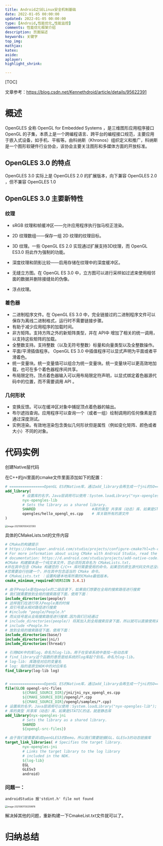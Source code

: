 ```yaml
---
title: Android之SELinux安全机制基础
date: 2022-01-05 00:00:00
updated: 2022-01-05 00:00:00
type: [Android,性能优化,性能监控]
comments: 性能优化框架介绍
description: 页面描述
keywords: 关键字
top_img:
mathjax:
katex:
aside:
aplayer:
highlight_shrink:

---
```




[TOC]



文章参考：https://blog.csdn.net/Kennethdroid/article/details/95622391

# 概述

OpenGLES 全称 OpenGL for Embedded Systems ，是三维图形应用程序接口 OpenGL 的子集，本质上是一个跨编程语言、跨平台的编程接口规范，主要应用于嵌入式设备，如手机、平板等。由科纳斯（Khronos）组织定义和推广，科纳斯是一个图形软硬件行业协会，该协会主要关注图形和多媒体方面的开放标准。

## OpenGLES 3.0 的特点

OpenGLES 3.0 实际上是 OpenGLES 2.0 的扩展版本，向下兼容 OpenGLES 2.0 ，但不兼容 OpenGLES 1.0





## OpenGLES 3.0 主要新特性

### 纹理

- sRGB 纹理和帧缓冲区——允许应用程序执行伽马校正渲染。

- 2D 纹理数组——保存一组 2D 纹理的纹理目标。

- 3D 纹理。一些 OpenGL ES 2.0 实现通过扩展支持3D纹理，而 OpenGL ES3.0 将此作为强制的功能。

- 深度纹理和阴影比较——启用存储在纹理中的深度缓冲区。

- 无缝立方图。在 OpenGL ES 3.0 中，立方图可以进行采样如过滤来使用相邻面的数据并删除接缝处的伪像。

- 浮点纹理。

  

### 着色器

- 二进制程序文件。在 OpenGL ES 3.0 中，完全链接过的二进制程序文件可以保存为离线二进制格式，运行时不需要链接步骤。
- 有助于减少应用程序的加载时间。
- 非方矩阵。支持方阵之外的新矩阵类型，并在 API中 增加了相关的统一调用，以支持这些矩阵的加载。
- 全整数支持。支持整数（以及无符号整数）标量和向量类型以及全整数操作。
- 平面/平滑插值程序。 OpenGL ES 3.0 中插值程序可以显式声明为平面或者平滑着色。
- 统一变量块。统一变量值可以组合为统一变量块。统一变量块可以更高效地加载，也可在多个着色器程序间共享。
- 布局限定符。顶点着色器输入可以用布局限定符声明，以显式绑定着色器源代码中的位置，而不需要调用 API 。
  

### 几何形状

- 变换反馈。可以在缓冲区对象中捕捉顶点着色器的输出。
- 布尔遮挡查询。应用程序可以查询一个（或者一组）绘制调用的任何像素是否通过深度测试。
- 实例渲染。有效地渲染包含类似几何形状但是属性（例如变化矩阵、颜色或者大小）不同的对象。





# 代码实例





创建Native层代码

在C++的jni里面的cmake文件里面添加如下的配置：

```cmake
# ================OpenGL ES的Native库，通过add_library会再生成一个jni的SO==========================
add_library(
        # 设置库的名字。Java层调用可以使用：System.loadLibrary("nyx-opengles-lib");
        nyx-opengles-lib
        # Sets the library as a shared library.
        SHARED                          #库的类型 共享库（动态）库、如果是STATIC的话，就是静态库
        opengles/hello_opengl_es.cpp    # 库关联所有的源文件
)
```

<img src="https://gitee.com/frewen1225/ImageUploader/raw/master/FreweniMacBook/20210801004331.png" alt="image-20210801004321393" style="zoom:50%;" />



具体的CMakeLists.txt的文件内容

```cmake
# CMake的构建提示
# https://developer.android.com/studio/projects/configure-cmake?hl=zh-cn
# For more information about using CMake with Android Studio, read the
# documentation: https://d.android.com/studio/projects/add-native-code.html
#CMake 构建脚本是一个纯文本文件，您必须将其命名为 CMakeLists.txt，
#并在其中包含 CMake 构建您的 C/C++ 库时需要使用的命令。如果您的原生源代码文件还没有 CMake 构建脚本，
#您需要自行创建一个，并在其中包含适当的 CMake 命令。
# CMakeLists.txt ：设置构建本地库所需的CMake最低版本。
cmake_minimum_required(VERSION 3.4.1)

# 由于People是在people的二级目录下，如果我们想要在全局的搜索路径进行搜索
# 我们就需要放到全局的搜索路径下面，使用下面：
include_directories(people/)
# 这样我们在进行导入People类的时候
# 双引号是从相对路径进行搜索
# #include "people/People.h"
# 而尖括号是从全局搜索路径进行搜索.因为我们已经通过
# include_directories(people/) 将其加入到全局搜索目录下面，所以就可以直接使用尖括号
# include <People.h>
# 放到全局的搜索路径下面，使用下面：
include_directories(base/)
include_directories(jni/)
include_directories(thread/)

# 引用NDK中的库log，命名为log-lib。用于在安卓系统中查找一些动态库
# find_library这个函数的意思是给系统的log库起个别名，命名为log-lib。
# log-lib: 库路径对应的变量名
# log: 指的是原生NDK中的对应库名
find_library(log-lib log)


# ================OpenGL ES的Native库，通过add_library会再生成一个jni的SO==========================
file(GLOB opengl-src-files
        ${CMAKE_SOURCE_DIR}/jni/jni_nyx_opengl_es.cpp
        ${CMAKE_SOURCE_DIR}/opengl/*.cpp
        ${CMAKE_SOURCE_DIR}/opengl/samples/*.cpp)
# 设置库的名字。Java层调用可以使用：System.loadLibrary("nyx-opengles-lib");
# 库的类型 共享库（动态）库、如果是STATIC的话，就是静态库
add_library(nyx-opengles-jni
        # Sets the library as a shared library.
        SHARED
        ${opengl-src-files})

# 由于我们是需要调试OpenGLES3的Demo。所以我们需要链接EGL、GLESv3的动态链接库
target_link_libraries( # Specifies the target library.
        nyx-opengles-jni
        # Links the target library to the log library
        # included in the NDK.
        ${log-lib}
        EGL
        GLESv3
        android)

```





### 问题一：

```
androidStudio 报'stdint.h' file not found
```

<img src="https://gitee.com/frewen1225/ImageUploader/raw/master/img/20210801130306.png" alt="image-20210801130259976" style="zoom:50%;" />

解决掉其他的问题，重新构建一下CmakeList.txt文件就可以了。







# 归纳总结